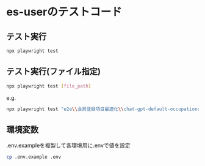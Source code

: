 # es-userのテストコード

## テスト実行

```bash
npx playwright test
```

## テスト実行(ファイル指定)

```bash
npx playwright test [file_path]
```

e.g.

```bash
npx playwright test "e2e\\会員登録項目最適化\\chat-gpt-default-occupations\\signup.spec.ts"
```

## 環境変数

.env.exampleを複製して各環境用に.envで値を設定

```bash
cp .env.example .env
```
